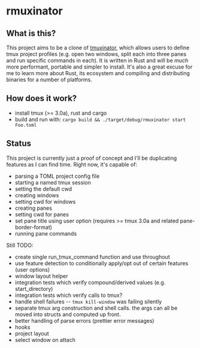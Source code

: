 # rmuxinator

## What is this?
This project aims to be a clone of [tmuxinator](https://github.com/tmuxinator/tmuxinator), which allows users to define
tmux project profiles (e.g. open two windows, split each into three panes and
run specific commands in each). It is written in Rust and will be _much_
more performant, portable and simpler to install. It's also a great excuse for
me to learn more about Rust, its ecosystem and compiling and distributing
binaries for a number of platforms.

## How does it work?
- install tmux (>= 3.0a), rust and cargo
- build and run with: `cargo build && ./target/debug/rmuxinator start Foo.toml`

## Status
This project is currently just a proof of concept and I'll be duplicating
features as I can find time. Right now, it's capable of:
- parsing a TOML project config file
- starting a named tmux session
- setting the default cwd
- creating windows
- setting cwd for windows
- creating panes
- setting cwd for panes
- set pane title using user option (requires >= tmux 3.0a and related
pane-border-format)
- running pane commands

Still TODO:
- create single run_tmux_command function and use throughout
- use feature detection to conditionally apply/opt out of certain features
(user options)
- window layout helper
- integration tests which verify compound/derived values (e.g. start_directory)
- integration tests which verify calls to tmux?
- handle shell failures -- `tmux kill-window` was failing silently
- separate tmux arg construction and shell calls. the args can all be moved
into structs and computed up front.
- better handling of parse errors (prettier error messages)
- hooks
- project layout
- select window on attach
